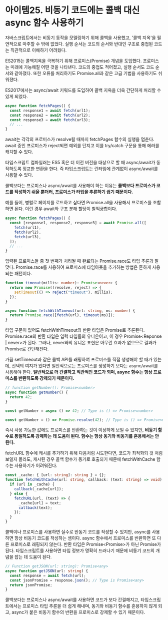 # 아이템25. 비동기 코드에는 콜백 대신 async 함수 사용하기

자바스크립트에서는 비동기 동작을 모델링하기 위해 콜백을 사용했고, '콜백 지옥'을 필연적으로 마주할 수 밖에 없었다.
실행 순서는 코드의 순서와 반대인 구조로 중첩된 코드는 직관적으로 이해하기 어려웠다.

ES2015는 콜백지옥을 극복하기 위해 프로미스(Promise) 개념을 도입했다. 프로미스는 미래에 가능해질 어떤 것을 나타낸다.
코드의 중첩도 적어졌고, 실행 순서도 코드 순서와 같아졌다. 또한 오류를 처리하기도 Promise.all과 같은 고급 기법을 사용하기도 쉬워졌다.

ES2017에서는 async/await 키워드를 도입하여 콜백 지옥을 더욱 간단하게 처리할 수 있게 되었다.

```ts
async function fetchPages() {
  const response1 = await fetch(url1);
  const response2 = await fetch(url2);
  const response3 = await fetch(url3);
  // ...
}
```

await는 각각의 프로미스가 resolve될 때까지 fetchPages 함수의 실행을 멈춘다. await 중인 프로미스가 reject되면 예외를 던지고
이를 try/catch 구문을 통해 에러를 캐치할 수 있다.

타입스크립트 컴파일러는 ES5 혹은 더 이전 버전을 대상으로 할 때 async/await가 동작하도록 정교한 변환을 한다. 즉 타입스크립트는 런타임에 관계없이 async/await를 사용할 수 있다.

콜백보다는 프로미스나 async/await를 사용해야 하는 이유는 **콜백보다 프로미스가 코드를 작성하기 쉬울 뿐더러, 프로미스가 타입을 추론하기 쉽기 때문이다.**

예를 들어, 병렬로 페이지를 로드하고 싶다면 Promise.all을 사용해서 프로미스를 조합하면 된다. 이런 경우 await와 구조 분해 할당이 찰떡궁합이다.

```ts
async function fetchPages() {
  const [response1, response2, response3] = await Promise.all([
    fetch(url1),
    fetch(url2),
    fetch(url3),
  ]);
  // ...
}
```

입력된 프로미스들 중 첫 번째가 처리될 때 완료되는 Promise.race도 타입 추론과 잘 맞다. Promise.race를 사용하여 프로미스에 타임아웃을 추가하는 방법은 흔하게 사용되는 패턴이다.

```ts
function timeout(millis: number): Promise<never> {
  return new Promise((resolve, reject) => {
    setTimeout(() => reject("timeout"), millis);
  });
}

async function fetchWithTimeout(url: string, ms: number) {
  return Promise.race([fetch(url), timeout(ms)]);
}
```

타입 구문이 없어도 fetchWithTimeout의 반환 타입은 Promise<Response>로 추론된다. Promise.race의 반환 타입은 입력 타입들의 유니온이고, 이 경우 Promise<Reponse | never>가 된다. 그러나, never와의 유니온 표현은 아무런 효과가 없으므로 결과가 Promise<Response>로 간단해진다.

가끔 setTimeout과 같은 콜백 API를 래핑하여 프로미스를 직접 생성해야 할 때가 있는데, 선택의 여지가 있다면 일반적으로는 프로미스를 생성하기 보다는 async/await를 사용해야 한다. **일반적으로 더 간결하고 직관적인 코드가 되며, async 함수는 항상 프로미스를 반환하도록 강제되기 때문이다.**

```ts
// function getNumber(): Promise<number>
async function getNumber() {
  return 42;
}

const getNumber = async () => 42; // Type is () => Promise<number>

const getNumber = () => Promise.resolve(42); // Type is () => Promise<number>
```

즉시 사용 가능한 값에도 프로미스를 반환하는 것이 이상하게 보일 수 있지만, **비동기 함수로 통일하도록 강제하는 데 도움이 된다. 함수는 항상 동기와 비동기를 혼용해서는 안된다.**

fetchURL 함수에 캐시를 추가하기 위해 다음처럼 시도한다면, 코드가 최적화되 것 처럼 보일지 몰라도, 캐시된 경우 콜백 함수가 동기로 호출되기 때문에 fetchWithCache 함수는 사용하기가 어려워진다.

```ts
const _cache: { [url: string]: string } = {};
function fetchWithCache(url: string, callback: (text: string) => void) {
  if (url in _cache) {
    callback(_cache[url]);
  } else {
    fetchURL(url, (text) => {
      _cache[url] = text;
      callback(text);
    });
  }
}
```

콜백이나 프로미스를 사용하면 실수로 반동기 코드를 작성할 수 있지만, async를 사용하면 항상 비동기 코드를 작성하는 셈이다. async 함수에서 프로미스를 반환하면 또 다른 프로미스로 래핑되지 않는다. 반환 타입은 Promise<Promise<T>>가 아닌 Promise<T>가 된다. 타입스크립트를 사용하면 타입 정보가 명확히 드러나기 때문에 비동기 코드의 개념을 잡는 데 도움이 된다.

```ts
// Function getJSON(url: string): Promise<any>
async function getJSON(url: string) {
  const response = await fetch(url);
  const jsonPromise = response.json(); // Type is Promise<any>
  return jsonPromise;
}
```

콜백보다는 프로미스나 async/await를 사용하면 코드가 보다 간결해지고, 타입스크립트에서는 프로미스 타입 추론을 더 쉽게 해내며,
동기와 비동기 함수를 혼용하지 않게 되고, async가 붙은 비동기 함수의 반환을 프로미스로 강제할 수 있기 때문이다.
